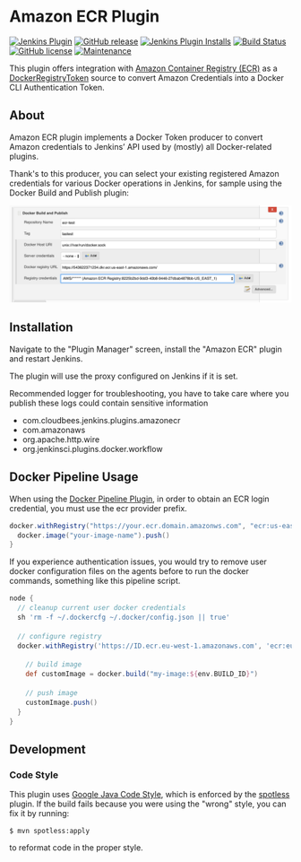 # Amazon ECR Plugin

[![Jenkins Plugin](https://img.shields.io/jenkins/plugin/v/amazon-ecr.svg)](https://plugins.jenkins.io/amazon-ecr)
[![GitHub release](https://img.shields.io/github/release/jenkinsci/amazon-ecr-plugin.svg?label=release)](https://github.com/jenkinsci/amazon-ecr-plugin/releases/latest)
[![Jenkins Plugin Installs](https://img.shields.io/jenkins/plugin/i/amazon-ecr.svg?color=blue)](https://plugins.jenkins.io/amazon-ecr)
[![Build Status](https://ci.jenkins.io/buildStatus/icon?job=Plugins%2Famazon-ecr-plugin%2Fmain)](https://ci.jenkins.io/job/Plugins/job/amazon-ecr-plugin/job/main/)
[![GitHub license](https://img.shields.io/github/license/jenkinsci/amazon-ecr-plugin.svg)](https://github.com/jenkinsci/amazon-ecr-plugin/blob/main/LICENSE.txt)
[![Maintenance](https://img.shields.io/maintenance/yes/2023.svg)]()

This plugin offers integration with [Amazon Container Registry
(ECR)](https://aws.amazon.com/ecr/) as a [DockerRegistryToken] source to convert
Amazon Credentials into a Docker CLI Authentication Token.

[DockerRegistryToken]: https://github.com/jenkinsci/docker-commons-plugin/blob/master/src/main/java/org/jenkinsci/plugins/docker/commons/credentials/DockerRegistryToken.java

## About

Amazon ECR plugin implements a Docker Token producer to convert Amazon
credentials to Jenkins’ API used by (mostly) all Docker-related plugins.

Thank's to this producer, you can select your existing registered Amazon
credentials for various Docker operations in Jenkins, for sample using the
Docker Build and Publish plugin:

![](.github/build-and-publish.png)

## Installation

Navigate to the "Plugin Manager" screen, install the "Amazon ECR" plugin and
restart Jenkins.

The plugin will use the proxy configured on Jenkins if it is set.

Recommended logger for troubleshooting, you have to take care where you publish
these logs could contain sensitive information

- com.cloudbees.jenkins.plugins.amazonecr
- com.amazonaws
- org.apache.http.wire
- org.jenkinsci.plugins.docker.workflow

## Docker Pipeline Usage

When using the [Docker Pipeline
Plugin](https://plugins.jenkins.io/docker-workflow/), in order to obtain an ECR
login credential, you must use the ecr provider prefix.

```groovy
docker.withRegistry("https://your.ecr.domain.amazonws.com", "ecr:us-east-1:credential-id") {
  docker.image("your-image-name").push()
}
```

If you experience authentication issues, you would try to remove user
docker configuration files on the agents before to run the docker
commands, something like this pipeline script.

```groovy
node {
  // cleanup current user docker credentials
  sh 'rm -f ~/.dockercfg ~/.docker/config.json || true'

  // configure registry
  docker.withRegistry('https://ID.ecr.eu-west-1.amazonaws.com', 'ecr:eu-west-1:86c8f5ec-1ce1-4e94-80c2-18e23bbd724a') {

    // build image
    def customImage = docker.build("my-image:${env.BUILD_ID}")

    // push image
    customImage.push()
  }
}
```

## Development

### Code Style

This plugin uses [Google Java Code Style], which is enforced by the [spotless]
plugin. If the build fails because you were using the "wrong" style, you can
fix it by running:

    $ mvn spotless:apply

to reformat code in the proper style.

[Google Java Code Style]: https://google.github.io/styleguide/javaguide.html
[spotless]: https://github.com/diffplug/spotless
